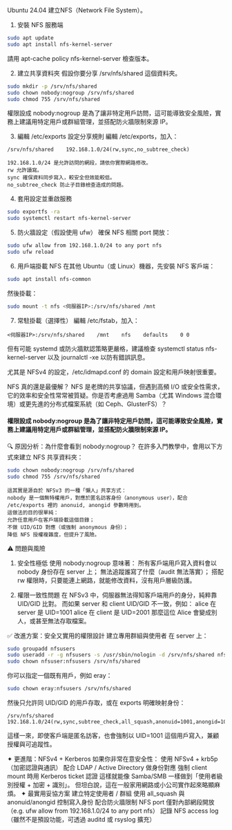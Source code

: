 Ubuntu 24.04 建立NFS（Network File System）。

1. 安裝 NFS 服務端
``` bash
sudo apt update
sudo apt install nfs-kernel-server
```
請用 apt-cache policy nfs-kernel-server 檢查版本。

2. 建立共享資料夾
假設你要分享 /srv/nfs/shared 這個資料夾。
``` bash
sudo mkdir -p /srv/nfs/shared
sudo chown nobody:nogroup /srv/nfs/shared
sudo chmod 755 /srv/nfs/shared
```
權限設成 nobody:nogroup 是為了讓非特定用戶訪問，這可能導致安全風險，實務上建議用特定用戶或群組管理，並搭配防火牆限制來源 IP。

3. 編輯 /etc/exports 設定分享規則
編輯 /etc/exports，加入：
``` 
/srv/nfs/shared    192.168.1.0/24(rw,sync,no_subtree_check)
```
    192.168.1.0/24 是允許訪問的網段，請依你實際網路修改。
    rw 允許讀寫。
    sync 確保資料同步寫入，較安全但效能較低。
    no_subtree_check 防止子目錄檢查造成的問題。

4. 套用設定並重啟服務
``` bash
sudo exportfs -ra
sudo systemctl restart nfs-kernel-server
```
5. 防火牆設定（假設使用 ufw）
確保 NFS 相關 port 開放：
``` bash
sudo ufw allow from 192.168.1.0/24 to any port nfs
sudo ufw reload
```
6. 用戶端掛載 NFS
在其他 Ubuntu（或 Linux）機器，先安裝 NFS 客戶端：
``` bash
sudo apt install nfs-common
```
然後掛載：
``` bash
sudo mount -t nfs <伺服器IP>:/srv/nfs/shared /mnt
```
7. 常駐掛載（選擇性）
編輯 /etc/fstab，加入：
```
<伺服器IP>:/srv/nfs/shared    /mnt    nfs    defaults    0 0
```

但有可能 systemd 或防火牆默認策略更嚴格，建議檢查 systemctl status nfs-kernel-server 以及 journalctl -xe 以防有錯誤訊息。

尤其是 NFSv4 的設定，/etc/idmapd.conf 的 domain 設定和用戶映射很重要。

NFS 真的還是最優解？
NFS 是老牌的共享協議，但遇到高頻 I/O 或安全性需求，它的效率和安全性常常被質疑。你是否考慮過用 Samba（尤其 Windows 混合環境）或更先進的分布式檔案系統（如 Ceph、GlusterFS）？

#### 權限設成 nobody:nogroup 是為了讓非特定用戶訪問，這可能導致安全風險，實務上建議用特定用戶或群組管理，並搭配防火牆限制來源 IP。

🔍 原因分析：為什麼會看到 nobody:nogroup？
在許多入門教學中，會用以下方式來建立 NFS 共享資料夾：
```bash
sudo chown nobody:nogroup /srv/nfs/shared
sudo chmod 755 /srv/nfs/shared
```
    這其實是源自於 NFSv3 的一種「懶人」共享方式：
    nobody 是一個無特權用戶，對應於匿名訪客身份（anonymous user），配合 /etc/exports 裡的 anonuid, anongid 參數時用到。
    這做法的目的很單純：
    允許任意用戶在客戶端掛載這個目錄；
    不做 UID/GID 對應（或強制 anonymous 身份）；
    降低 NFS 授權複雜度，但提升了風險。
⚠️ 問題與風險
1. 安全性極低
    使用 nobody:nogroup 意味著：
    所有客戶端用戶寫入資料會以 nobody 身份存在 server 上；
    無法追蹤誰寫了什麼（audit 無法落實）；
    搭配 rw 權限時，只要能連上網路，就能修改資料，沒有用戶層級防護。

2. 權限一致性問題
    在 NFSv3 中，伺服器無法得知客戶端用戶的身分，純粹靠 UID/GID 比對。
    而如果 server 和 client UID/GID 不一致，例如：
    alice 在 server 是 UID=1001
    alice 在 client 是 UID=2001
    那麼這位 Alice 會變成別人，或甚至無法存取檔案。

✅ 改進方案：安全又實用的權限設計
建立專用群組與使用者
在 server 上：
``` bash
sudo groupadd nfsusers
sudo useradd -r -g nfsusers -s /usr/sbin/nologin -d /srv/nfs/shared nfsuser
sudo chown nfsuser:nfsusers /srv/nfs/shared
```
你可以指定一個既有用戶，例如 eray：
``` bash
sudo chown eray:nfsusers /srv/nfs/shared
```
然後只允許同 UID/GID 的用戶存取，或在 exports 明確映射身份：
``` 
/srv/nfs/shared 192.168.1.0/24(rw,sync,subtree_check,all_squash,anonuid=1001,anongid=1001)
```
這樣一來，即使客戶端是匿名訪客，也會強制以 UID=1001 這個用戶寫入，兼顧授權與可追蹤性。

✦ 更進階：NFSv4 + Kerberos
如果你非常在意安全性：
使用 NFSv4 + krb5p（加密認證與通訊）
配合 LDAP / Active Directory 做身份對應
強制 client mount 時用 Kerberos ticket 認證
這樣就能像 Samba/SMB 一樣做到「使用者級別授權 + 加密 + 識別」。
但坦白說，這在一般家用網路或小公司實作起來略顯麻煩。
✦ 最實用妥協方案
建立特定使用者 / 群組
使用 all_squash 與 anonuid/anongid 控制寫入身份
配合防火牆限制 NFS port 僅對內部網段開放（e.g. ufw allow from 192.168.1.0/24 to any port nfs）
記錄 NFS access log（雖然不是預設功能，可透過 auditd 或 rsyslog 擴充）